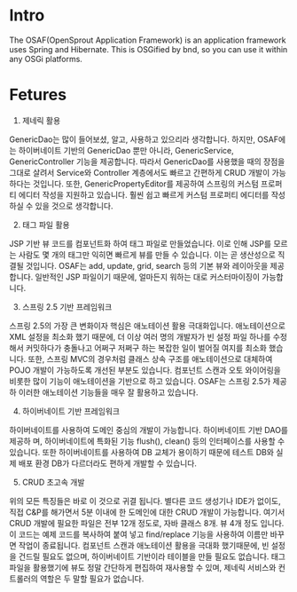 Intro
=====

The OSAF(OpenSprout Application Framework) is an application framework uses Spring and Hibernate.
This is OSGified by bnd, so you can use it within any OSGi platforms.

Fetures
=======

1. 제네릭 활용

GenericDao는 많이 들어보셨, 알고, 사용하고 있으리라 생각합니다. 하지만, OSAF에는 하이버네이트 기반의 GenericDao 뿐만 아니라, GenericService, GenericController 기능을 제공합니다. 따라서 GenericDao를 사용했을 때의 장점을 그대로 살려서 Service와 Controller 계층에서도 빠르고 간편하게 CRUD 개발이 가능하다는 것입니다. 또한, GenericPropertyEditor를 제공하여 스프링의 커스텀 프로퍼티 에디터 작성을 지원하고 있습니다. 훨씬 쉽고 빠르게 커스텀 프로퍼티 에디터를 작성하실 수 있을 것으로 생각합니다.

2. 태그 파일 활용

JSP 기반 뷰 코드를 컴포넌트화 하여 태그 파일로 만들었습니다. 이로 인해 JSP를 모르는 사람도 몇 개의 태그만 익히면 빠르게 뷰를 만들 수 있습니다. 이는 곧 생산성으로 직결될 것입니다. OSAF는 add, update, grid, search 등의 기본 뷰와 레이아웃을 제공합니다. 일반적인 JSP 파일이기 때문에, 얼마든지 워하는 대로 커스터마이징이 가능합니다.

3. 스프링 2.5 기반 프레임워크

스프링 2.5의 가장 큰 변화이자 핵심은 애노테이션 활용 극대화입니다. 애노테이션으로 XML 설정을 최소화 했기 때문에, 더 이상 여러 명의 개발자가 빈 설정 파일 하나를 수정해서 커밋하다가 충돌나고 어쩌구 저쩌구 하는 복잡한 일이 벌어질 여지를 최소화 했습니다. 또한, 스프링 MVC의 경우처럼 클래스 상속 구조를 애노테이션으로 대체하여 POJO 개발이 가능하도록 개선된 부분도 있습니다. 컴포넌트 스캔과 오토 와이어링을 비롯한 많이 기능이 애노테이션을 기반으로 하고 있습니다. OSAF는 스프링 2.5가 제공하 이러한 애노테이션 기능들을 매우 잘 활용하고 있습니다.

4. 하이버네이트 기반 프레임워크

하이버네이트를 사용하여 도메인 중심의 개발이 가능합니다. 하이버네이트 기반 DAO를 제공하 며, 하이버네이트에 특화된 기능 flush(), clean() 등의 인터페이스를 사용할 수 있습니다. 또한 하이버네이트를 사용하여 DB 교체가 용이하기 때문에 테스트 DB와 실제 배포 환경 DB가 다르더라도 편하게 개발할 수 있습니다.

5. CRUD 초고속 개발

위의 모든 특징들은 바로 이 것으로 귀결 됩니다. 별다른 코드 생성기나 IDE가 없이도, 직접 C&P를 해가면서 5분 이내에 한 도메인에 대한 CRUD 개발이 가능합니다. 여기서 CRUD 개발에 필요한 파일은 전부 12개 정도로, 자바 클래스 8개. 뷰 4개 정도 입니다. 이 코드는 예제 코드를 복사하여 붙여 넣고 find/replace 기능을 사용하여 이름만 바꾸면 작업이 종료됩니다. 컴포넌트 스캔과 애노테이션 활용을 극대화 했기때문에, 빈 설정을 건드릴 필요도 없으며, 하이버네이트 기반이라 테이블을 만들 필요도 없습니다. 태그 파일을 활용했기에 뷰도 정말 간단하게 편집하여 재사용할 수 있며, 제네릭 서비스와 컨트롤러의 역할은 두 말할 필요가 없습니다.
